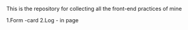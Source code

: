 This is the repository for collecting all the front-end practices of mine

1.Form -card
2.Log - in page
